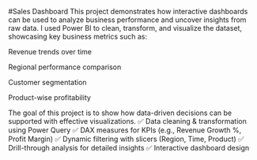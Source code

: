 #Sales Dashboard
This project demonstrates how interactive dashboards can be used to analyze business performance and uncover insights from raw data.
I used Power BI to clean, transform, and visualize the dataset, showcasing key business metrics such as:

Revenue trends over time

Regional performance comparison

Customer segmentation

Product-wise profitability

The goal of this project is to show how data-driven decisions can be supported with effective visualizations.
✅ Data cleaning & transformation using Power Query
✅ DAX measures for KPIs (e.g., Revenue Growth %, Profit Margin)
✅ Dynamic filtering with slicers (Region, Time, Product)
✅ Drill-through analysis for detailed insights
✅ Interactive dashboard design
